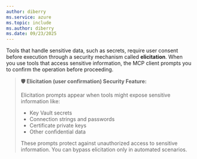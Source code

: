 ```yaml
---
author: diberry
ms.service: azure
ms.topic: include
ms.author: diberry
ms.date: 09/23/2025
---
```


Tools that handle sensitive data, such as secrets, require user consent before execution through a security mechanism called **elicitation**. When you use tools that access sensitive information, the MCP client prompts you to confirm the operation before proceeding.

> **🛡️ Elicitation (user confirmation) Security Feature:**
> 
> Elicitation prompts appear when tools might expose sensitive information like:
> - Key Vault secrets
> - Connection strings and passwords
> - Certificate private keys
> - Other confidential data
>
> These prompts protect against unauthorized access to sensitive information. You can bypass elicitation only in automated scenarios.